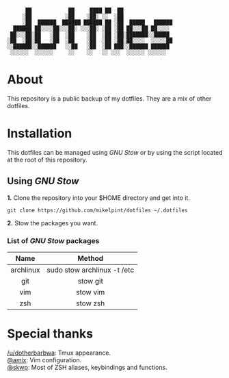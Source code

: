 ```
      ██            ██     ████ ██  ██
     ░██           ░██    ░██░ ░░  ░██
     ░██  ██████  ██████ ██████ ██ ░██  █████   ██████
  ██████ ██░░░░██░░░██░ ░░░██░ ░██ ░██ ██░░░██ ██░░░░ 
 ██░░░██░██   ░██  ░██    ░██  ░██ ░██░███████░░█████ 
░██  ░██░██   ░██  ░██    ░██  ░██ ░██░██░░░░  ░░░░░██
░░██████░░██████   ░░██   ░██  ░██ ███░░██████ ██████ 
 ░░░░░░  ░░░░░░     ░░    ░░   ░░ ░░░  ░░░░░░ ░░░░░░
```

# About

This repository is a public backup of my dotfiles.
They are a mix of other dotfiles.

# Installation

This dotfiles can be managed using *GNU Stow* or by using the script located at the root of this repository.

## Using *GNU Stow*

**1.** Clone the repository into your $HOME directory and get into it.

```
git clone https://github.com/mikelpint/dotfiles ~/.dotfiles
```

**2.** Stow the packages you want.

### List of *GNU Stow* packages

|    Name   |            Method           |
|:---------:|:---------------------------:|
| archlinux | sudo stow archlinux -t /etc |
|    git    |           stow git          |
|    vim    |           stow vim          |
|    zsh    |           stow zsh          |

# Special thanks

[/u/dotherbarbwa](https://www.reddit.com/user/dothebarbwa): Tmux appearance.  
[@amix](https://github.com/amix): Vim configuration.  
[@skwp](https://github.com/): Most of ZSH aliases, keybindings and functions.  